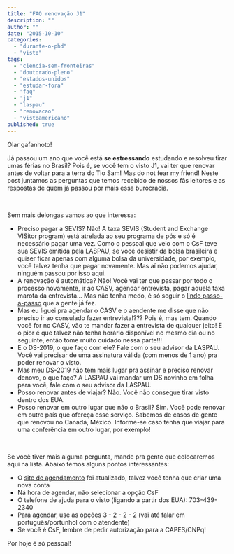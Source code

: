 ```yaml
---
title: "FAQ renovação J1"
description: ""
author: ""
date: "2015-10-10"
categories: 
  - "durante-o-phd"
  - "visto"
tags: 
  - "ciencia-sem-fronteiras"
  - "doutorado-pleno"
  - "estados-unidos"
  - "estudar-fora"
  - "faq"
  - "j1"
  - "laspau"
  - "renovacao"
  - "vistoamericano"
published: true
---
```


Olar gafanhoto!

Já passou um ano que você está **se estressando** estudando e resolveu tirar umas férias no Brasil? Pois é, se você tem o visto J1, vai ter que renovar antes de voltar para a terra do Tio Sam! Mas do not fear my friend! Neste post juntamos as perguntas que temos recebido de nossos fãs leitores e as respostas de quem já passou por mais essa burocracia.

 

Sem mais delongas vamos ao que interessa:

- Preciso pagar a SEVIS? Não! A taxa SEVIS (Student and Exchange VISitor program) está atrelada ao seu programa de pós e só é necessário pagar uma vez. Como o pessoal que veio com o CsF teve sua SEVIS emitida pela LASPAU, se você desistir da bolsa brasileira e quiser ficar apenas com alguma bolsa da universidade, por exemplo, você talvez tenha que pagar novamente. Mas aí não podemos ajudar, ninguém passou por isso aqui.
- A renovação é automática? Não! Você vai ter que passar por todo o processo novamente, ir ao CASV, agendar entrevista, pagar aquela taxa marota da entrevista... Mas não tenha medo, é só seguir o [lindo passo-a-passo](http://www.abroaders.com.br/visto-j1-para-os-eua/) que a gente já fez.
- Mas eu liguei pra agendar o CASV e o aendente me disse que não preciso ir ao consulado fazer entrevista!??? Pois é, mas tem. Quando você for no CASV, vão te mandar fazer a entrevista de qualquer jeito! E o pior é que talvez não tenha horário disponível no mesmo dia ou no seguinte, então tome muito cuidado nessa parte!!!
- E o DS-2019, o que faço com ele? Fale com o seu advisor da LASPAU. Você vai precisar de uma assinatura válida (com menos de 1 ano) pra poder renovar o visto.
- Mas meu DS-2019 não tem mais lugar pra assinar e preciso renovar denovo, o que faço? A LASPAU vai mandar um DS novinho em folha para você, fale com o seu advisor da LASPAU.
- Posso renovar antes de viajar? Não. Você não consegue tirar visto dentro dos EUA.
- Posso renovar em outro lugar que não o Brasil? Sim. Você pode renovar em outro país que ofereça esse serviço. Sabemos de casos de gente que renovou no Canadá, México. Informe-se caso tenha que viajar para uma conferência em outro lugar, por exemplo!

 

Se você tiver mais alguma pergunta, mande pra gente que colocaremos aqui na lista. Abaixo temos alguns pontos interessantes:

- O [site de agendamento](https://ais.usvisa-info.com) foi atualizado, talvez você tenha que criar uma nova conta
- Ná hora de agendar, não selecionar a opção CsF
- O telefone de ajuda para o visto (ligando a partir dos EUA): 703-439-2340
- Para agendar, use as opções 3 - 2 - 2 - 2 (vai até falar em português/portunhol com o atendente)
- Se você é CsF, lembre de pedir autorização para a CAPES/CNPq!

Por hoje é só pessoal!
